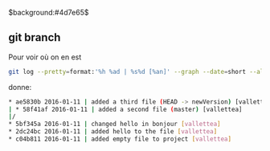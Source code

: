 $background:#4d7e65$

## git branch

<style>pre{background: #3f3f3f;}</style>

Pour voir où on en est

````bash
git log --pretty=format:'%h %ad | %s%d [%an]' --graph --date=short --all
````

donne:

````bash
* ae5830b 2016-01-11 | added a third file (HEAD -> newVersion) [vallettea]
| * 58f41af 2016-01-11 | added a second file (master) [vallettea]
|/
* 5bf345a 2016-01-11 | changed hello in bonjour [vallettea]
* 2dc24bc 2016-01-11 | added hello to the file [vallettea]
* c04b811 2016-01-11 | added empty file to project [vallettea]	
````